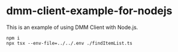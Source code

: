 # dmm-client-example-for-nodejs

This is an example of using DMM Client with Node.js.

```shell
npm i
npx tsx --env-file=../../.env ./findItemList.ts
```

